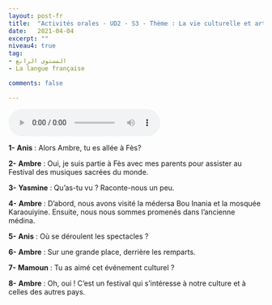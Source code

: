 ```yaml
---
layout: post-fr
title:  "Activités orales - UD2 - S3 - Thème : La vie culturelle et artistique - Intitulé : Culture en fête !"
date:   2021-04-04
excerpt: ""
niveau4: true
tag:
- المستوى الرابع 
- La langue française

comments: false

---
```


<audio controls>
  <source src="../assets/mp3/4/U2_S3.mp3" type="audio/mpeg">
  Your browser does not support the audio element.
</audio>

**1-** **Anis** : Alors Ambre, tu es allée à Fès?

**2-** **Ambre** : Oui, je suis partie à Fès avec mes parents pour assister au Festival des musiques sacrées du monde.

**3-** **Yasmine** : Qu’as-tu vu ? Raconte-nous un peu.

**4-** **Ambre** : D’abord, nous avons visité la médersa Bou Inania et la mosquée Karaouiyine. Ensuite, nous nous sommes promenés dans l’ancienne médina.

**5-** **Anis** : Où se déroulent les spectacles ?

**6-** **Ambre** : Sur une grande place, derrière les remparts.

**7-** **Mamoun** : Tu as aimé cet événement culturel ?

**8-** **Ambre** : Oh, oui ! C’est un festival qui s’intéresse à notre culture et à celles des autres pays.
